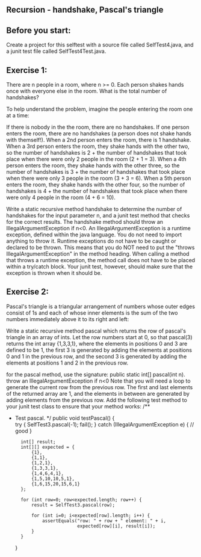 ## Recursion - handshake, Pascal's triangle


## Before you start:
Create a project for this selftest with a source file called SelfTest4.java, and a junit test file called SelfTest4Test.java.

## Exercise 1:

There are n people in a room, where n >= 0.  Each person shakes hands once with everyone else in the room.  What is the total number of handshakes?

To help understand the problem, imagine the people entering the room one at a time:

If there is nobody in the the room, there are no handshakes.
If one person enters the room, there are no handshakes (a person does not shake hands with themself!).
When a 2nd person enters the room, there is 1 handshake.
When a 3rd person enters the room, they shake hands with the other two, so the number of handshakes is 2 + the number of handshakes that took place when there were only 2 people in the room (2 + 1 = 3).
When a 4th person enters the room, they shake hands with the other three, so the number of handshakes is 3 + the number of handshakes that took place when there were only 3 people in the room (3 + 3 = 6).
When a 5th person enters the room, they shake hands with the other four, so the number of handshakes is 4 + the number of handshakes that took place when there were only 4 people in the room (4 + 6 = 10).

Write a static recursive method handshake to determine the number of handshakes for the input parameter n, and a junit test method that checks for the correct results.
The handshake method should throw an IllegalArgumentException if n<0.  An IllegalArgumentException is a runtime exception, defined within the java language.  You do not need to import anything to throw it.  Runtime exceptions do not have to be caught or declared to be thrown.  This means that you do NOT need to put the "throws IllegalArgumentException" in the method heading.  When calling a method that throws a runtime exception, the method call does not have to be placed within a try/catch block.  Your junit test, however, should make sure that the exception is thrown when it should be.

## Exercise 2:

Pascal's triangle is a triangular arrangement of numbers whose outer edges consist of 1s and each of whose inner elements is the sum of the two numbers immediately above it to its right and left:



Write a static recursive method pascal which returns the row of pascal's triangle in an array of ints.  Let the row numbers start at 0, so that pascal(3) returns the int array {1,3,3,1}, where the elements in positions 0 and 3 are defined to be 1, the first 3 is generated by adding the elements at positions 0 and 1 in the previous row, and the second 3 is generated by adding the elements at positions 1 and 2 in the previous row.

for the pascal method, use the signature: public static int[] pascal(int n).
throw an IllegalArgumentException if n<0
Note that you will need a loop to generate the current row from the previous row.  The first and last elements of the returned array are 1, and the elements in between are generated by adding elements from the previous row.
Add the following test method to your junit test class to ensure that your method works:
/**
* Test pascal.
*/
public void testPascal() {        
try {
SelfTest3.pascal(-1);
fail();
}
catch (IllegalArgumentException e) {
// good
}

        int[] result; 
        int[][] expected = {
            {1},
            {1,1},
            {1,2,1},
            {1,3,3,1},
            {1,4,6,4,1},
            {1,5,10,10,5,1},
            {1,6,15,20,15,6,1}
        };

        for (int row=0; row<expected.length; row++) {
            result = SelfTest3.pascal(row);
            
            for (int i=0; i<expected[row].length; i++) {
                assertEquals("row: " + row + " element: " + i,
                             expected[row][i], result[i]);
            }
        }
    }
